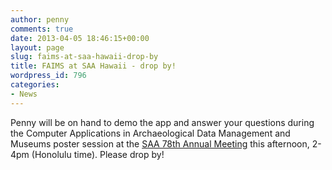 ```yaml
---
author: penny
comments: true
date: 2013-04-05 18:46:15+00:00
layout: page
slug: faims-at-saa-hawaii-drop-by
title: FAIMS at SAA Hawaii - drop by!
wordpress_id: 796
categories:
- News
---
```


Penny will be on hand to demo the app and answer your questions during the Computer Applications in Archaeological Data Management and Museums poster session at the [SAA 78th Annual Meeting](http://www.saa.org/AbouttheSociety/AnnualMeeting/tabid/138/Default.aspx) this afternoon, 2-4pm (Honolulu time). Please drop by!
